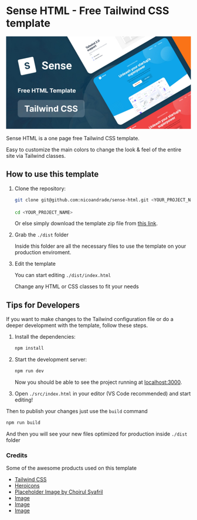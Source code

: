 # Sense HTML - Free Tailwind CSS template

![Sense HTML](https://raw.githubusercontent.com/nicoandrade/sense-html/main/promo/github_promo.jpg "Sense HTML")

Sense HTML is a one page free Tailwind CSS template.

Easy to customize the main colors to change the look & feel of the entire site via Tailwind classes.

## How to use this template

1. Clone the repository:

    ```bash
    git clone git@github.com:nicoandrade/sense-html.git <YOUR_PROJECT_NAME>

    cd <YOUR_PROJECT_NAME>
    ```

    Or else simply download the template zip file from [this link](https://github.com/nicoandrade/sense-html/archive/refs/heads/main.zip).

2. Grab the `./dist` folder

    Inside this folder are all the necessary files to use the template on your production enviroment.

3. Edit the template

    You can start editing `./dist/index.html`

    Change any HTML or CSS classes to fit your needs

## Tips for Developers

If you want to make changes to the Tailwind configuration file or do a deeper development with the template, follow these steps.

1. Install the dependencies:

    ```bash
    npm install
    ```

2. Start the development server:

    ```bash
    npm run dev
    ```

    Now you should be able to see the project running at [localhost:3000](http://localhost:3000).

3. Open `./src/index.html` in your editor (VS Code recommended) and start editing!

Then to publish your changes just use the `build` command

```bash
npm run build
```

And then you will see your new files optimized for production inside `./dist` folder

### Credits

Some of the awesome products used on this template

-   [Tailwind CSS](https://tailwindcss.com/)
-   [Heroicons](https://heroicons.com/)
-   [Placeholder Image by Choirul Syafril](https://dribbble.com/shots/14396043-Dashboard-Cloud-Storage)
-   [Image](https://unsplash.com/photos/jTSf1xnsoCs)
-   [Image](https://unsplash.com/photos/iFgRcqHznqg)
-   [Image](https://unsplash.com/photos/mEZ3PoFGs_k)
